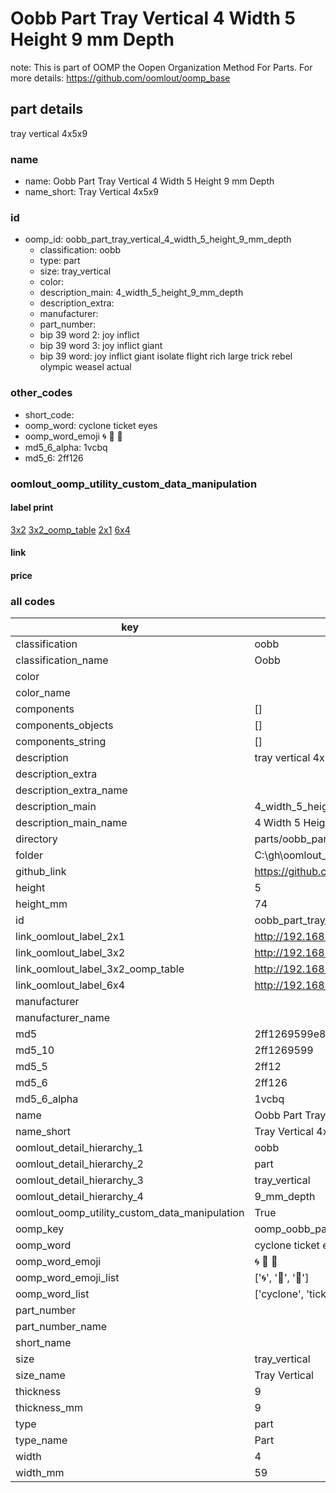 # Oobb Part Tray Vertical 4 Width 5 Height 9 mm Depth  

note: This is part of OOMP the Oopen Organization Method For Parts. For more details: https://github.com/oomlout/oomp_base

##  part details
  



tray vertical 4x5x9



### name
* name: Oobb Part Tray Vertical 4 Width 5 Height 9 mm Depth
* name_short: Tray Vertical 4x5x9 
### id
* oomp_id: oobb_part_tray_vertical_4_width_5_height_9_mm_depth
  * classification: oobb
  * type: part
  * size: tray_vertical
  * color: 
  * description_main: 4_width_5_height_9_mm_depth
  * description_extra: 
  * manufacturer: 
  * part_number: 
  * bip 39 word 2: joy inflict
  * bip 39 word 3: joy inflict giant
  * bip 39 word: joy inflict giant isolate flight rich large trick rebel olympic weasel actual

### other_codes
* short_code: 
* oomp_word: cyclone ticket eyes
* oomp_word_emoji :cyclone: :ticket: :eyes:
* md5_6_alpha: 1vcbq
* md5_6: 2ff126






### oomlout_oomp_utility_custom_data_manipulation
#### label print
[3x2](http://192.168.1.245:1112/?label=oomp%201vcbq)
[3x2_oomp_table](http://192.168.1.108:1112/?label=oomp%201vcbq)
[2x1](http://192.168.1.242:1112/?label=oomp%201vcbq)
[6x4](http://192.168.1.55:1112/?label=oomp%201vcbq)    

#### link

                              

#### price







### all codes 
| key | value |  
| --- | --- |  
| classification | oobb |  
| classification_name | Oobb |  
| color |  |  
| color_name |  |  
| components | [] |  
| components_objects | [] |  
| components_string | [] |  
| description | tray vertical 4x5x9 |  
| description_extra |  |  
| description_extra_name |  |  
| description_main | 4_width_5_height_9_mm_depth |  
| description_main_name | 4 Width 5 Height 9 mm Depth |  
| directory | parts/oobb_part_tray_vertical_4_width_5_height_9_mm_depth |  
| folder | C:\gh\oomlout_oobb_version_4_generated_parts\parts\oobb_part_tray_vertical_4_width_5_height_9_mm_depth |  
| github_link | https://github.com/oomlout/oomlout_oomp_part_src/tree/main/parts/oobb_part_tray_vertical_4_width_5_height_9_mm_depth |  
| height | 5 |  
| height_mm | 74 |  
| id | oobb_part_tray_vertical_4_width_5_height_9_mm_depth |  
| link_oomlout_label_2x1 | http://192.168.1.242:1112/?label=oomp%201vcbq |  
| link_oomlout_label_3x2 | http://192.168.1.245:1112/?label=oomp%201vcbq |  
| link_oomlout_label_3x2_oomp_table | http://192.168.1.108:1112/?label=oomp%201vcbq |  
| link_oomlout_label_6x4 | http://192.168.1.55:1112/?label=oomp%201vcbq |  
| manufacturer |  |  
| manufacturer_name |  |  
| md5 | 2ff1269599e86fa6e52c7768c35cdbc4 |  
| md5_10 | 2ff1269599 |  
| md5_5 | 2ff12 |  
| md5_6 | 2ff126 |  
| md5_6_alpha | 1vcbq |  
| name | Oobb Part Tray Vertical 4 Width 5 Height 9 mm Depth |  
| name_short | Tray Vertical 4x5x9  |  
| oomlout_detail_hierarchy_1 | oobb |  
| oomlout_detail_hierarchy_2 | part |  
| oomlout_detail_hierarchy_3 | tray_vertical |  
| oomlout_detail_hierarchy_4 | 9_mm_depth |  
| oomlout_oomp_utility_custom_data_manipulation | True |  
| oomp_key | oomp_oobb_part_tray_vertical_4_width_5_height_9_mm_depth |  
| oomp_word | cyclone ticket eyes |  
| oomp_word_emoji | :cyclone: :ticket: :eyes: |  
| oomp_word_emoji_list | [':cyclone:', ':ticket:', ':eyes:'] |  
| oomp_word_list | ['cyclone', 'ticket', 'eyes'] |  
| part_number |  |  
| part_number_name |  |  
| short_name |  |  
| size | tray_vertical |  
| size_name | Tray Vertical |  
| thickness | 9 |  
| thickness_mm | 9 |  
| type | part |  
| type_name | Part |  
| width | 4 |  
| width_mm | 59 |  

